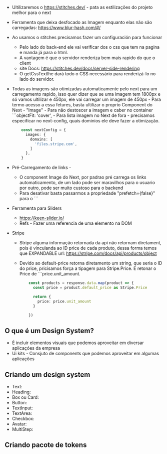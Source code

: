 * Ultilizaremos o https://stitches.dev/ - pata as estilizações do projeto melhor para o next
* Ferramenta que deixa desfocado as Imagem enquanto elas não são carregadas: https://www.blur-hash.com/#/

* Ao usamos o stitches precisamos fazer um configuración para funcionar 
    - Pelo lado do back-end ele vai verificar dos o css que tem na pagina e manda já para o html.
    - A vantagem é que o servidor renderiza bem mais rapido do que o client
    - site Docs: https://stitches.dev/docs/server-side-rendering
    - O getCssTextlhe dará todo o CSS necessário para renderizá-lo no lado do servidor.

* Todas as imagens são otimizadas automaticamente pelo next para um carregamento rapido, isso quer dizer que 
    se uma imagem tem 1800px e só vamos ultilizar e 450px, ele vai carregar um imagem de 450px
        - Para termo acesso a essa fetures, basta ultilizar o proprio Component do Next - "Image"
        - Para não destoscer a imagem e caber no container ```objectFit: 'cover',
        - Para lista imagem no Next de fora - precisamos especificar no next-config, quais dominios ele deve fazer a otimização.
    ~~~ts
        const nextConfig = {
          images: {
            domains: [
              'files.stripe.com',
            ]
          },
        }
    ~~~

        
* Pré-Carregamento de links - 
    - O component Image do Next, por padrao pré carrega os links automaticamento, de um lado pode ser maravilhos para o usuario
        por outro, pode ser muito custoso para o backend
    - Para desativar basta passarmos a propriedade "prefetch={false}" para o ```<Image prefetch={false}/>


* Ferramenta para Sliders
    - https://keen-slider.io/
    - Refs - Fazer uma referencia de uma elemento na DOM


* Stripe
    - Stripe alguma informação retornada da api não retornam diretament, pois é vinculanda ao ID price de cada produto,
        dessa forma temos que EXPANDABLE
        url: https://stripe.com/docs/api/products/object

    - Devido ao default-price retorna diretamento um string, que seria o ID do price, pricisamos força a tipagem para Stripe.Price.
        E retonar o Price de ```price.unit_amount.
        ~~~ts
            const products = response.data.map(product => {
              const price = product.default_price as Stripe.Price

              return {
                price: price.unit_amount
              }

            })
        ~~~





## O que é um Design System?
  - É incluir elementos visuais que podemos aproveitar em diversar aplicaçóes da empresa
  - Ui kits - Consjuto de components que podemos aproveitar em algumas aplicações

## Criando um design system
  - Text: 
  - Heading:
  - Box ou Card:
  - Button: 
  - TextInput:
  - TextArea:
  - Checkbox:
  - Avatar:
  - MultiStep:

## Criando pacote de tokens